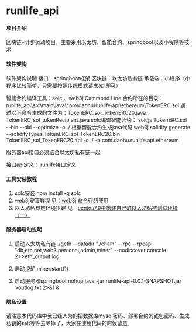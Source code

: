 # runlife_api

#### 项目介绍
区块链+计步运动项目，主要采用以太坊、智能合约、springboot以及小程序等技术

#### 软件架构
软件架构说明
接口：springboot框架
区块链：以太坊私有链
承载端：小程序（小程序比较简单，只需要按照传统模式请求api即可）

智能合约编译工具：solc 、web3j Cammond Line
合约所在的目录：runlife_api\src\main\java\com\daohu\runlife\api\ethereum\TokenERC.sol
通过以下命令生成的文件为：TokenERC_sol_TokenERC20.java、TokenERC_sol_tokenRecipient.java
solc编译智能合约：
solcjs TokenERC.sol --bin --abi --optimize -o ./
根据智能合约生成java代码
web3j solidity generate --solidityTypes TokenERC_sol_TokenERC20.bin TokenERC_sol_TokenERC20.abi -o ./ -p com.daohu.runlife.api.ethereum

服务器api接口必须结合以太坊私有链一起

接口api定义：
[runlife接口定义](https://www.showdoc.cc/web/#/85918951788200)


#### 工具安装教程

1. solc安装
npm install -g solc
2. web3j安装教程
见：[web3j 命令行的使用](https://www.jianshu.com/p/fbb92d745435)
3. 以太坊私有链环境搭建
见：[centos7.0中搭建自己的以太坊私链测试环境（一）](https://www.jianshu.com/p/52332fa4a24c)

#### 服务器启动说明

1. 启动以太坊私有链
./geth --datadir "./chain" --rpc --rpcapi "db,eth,net,web3,personal,admin,miner" --nodiscover console 2>>eth_output.log
2. 启动挖矿
miner.start(1)

3. 启动服务器springboot
nohup java -jar runlife-api-0.0.1-SNAPSHOT.jar >outlog.txt 2>&1 &

#### 隐私设置
请注意本代码库中我已经人为的把数据库mysql密码、部署合约的钱包密码、生成私钥的salt等等去除掉了，大家在使用代码的时候留意。


